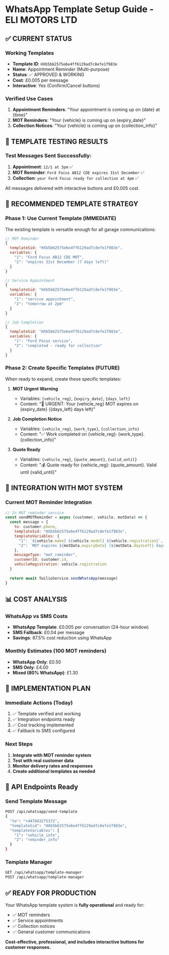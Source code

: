 # WhatsApp Template Setup Guide - ELI MOTORS LTD

## ✅ CURRENT STATUS

### Working Templates
- **Template ID**: `HXb5b62575e6e4ff6129ad7c8efe1f983e`
- **Name**: Appointment Reminder (Multi-purpose)
- **Status**: ✅ APPROVED & WORKING
- **Cost**: £0.005 per message
- **Interactive**: Yes (Confirm/Cancel buttons)

### Verified Use Cases
1. **Appointment Reminders**: "Your appointment is coming up on {date} at {time}"
2. **MOT Reminders**: "Your {vehicle} is coming up on {expiry_date}"
3. **Collection Notices**: "Your {vehicle} is coming up on {collection_info}"

## 📱 TEMPLATE TESTING RESULTS

### Test Messages Sent Successfully:
1. **Appointment**: `12/1 at 3pm` ✅
2. **MOT Reminder**: `Ford Focus AB12 CDE expires 31st December` ✅  
3. **Collection**: `your Ford Focus ready for collection at 4pm` ✅

All messages delivered with interactive buttons and £0.005 cost.

## 🎯 RECOMMENDED TEMPLATE STRATEGY

### Phase 1: Use Current Template (IMMEDIATE)
The existing template is versatile enough for all garage communications:

```javascript
// MOT Reminder
{
  templateSid: "HXb5b62575e6e4ff6129ad7c8efe1f983e",
  variables: {
    "1": "Ford Focus AB12 CDE MOT",
    "2": "expires 31st December (7 days left)"
  }
}

// Service Appointment
{
  templateSid: "HXb5b62575e6e4ff6129ad7c8efe1f983e", 
  variables: {
    "1": "service appointment",
    "2": "tomorrow at 2pm"
  }
}

// Job Completion
{
  templateSid: "HXb5b62575e6e4ff6129ad7c8efe1f983e",
  variables: {
    "1": "Ford Focus service",
    "2": "completed - ready for collection"
  }
}
```

### Phase 2: Create Specific Templates (FUTURE)
When ready to expand, create these specific templates:

1. **MOT Urgent Warning**
   - Variables: `{vehicle_reg}`, `{expiry_date}`, `{days_left}`
   - Content: "🚨 URGENT: Your {vehicle_reg} MOT expires on {expiry_date} ({days_left} days left)"

2. **Job Completion Notice**
   - Variables: `{vehicle_reg}`, `{work_type}`, `{collection_info}`
   - Content: "✅ Work completed on {vehicle_reg}: {work_type}. {collection_info}"

3. **Quote Ready**
   - Variables: `{vehicle_reg}`, `{quote_amount}`, `{valid_until}`
   - Content: "💰 Quote ready for {vehicle_reg}: {quote_amount}. Valid until {valid_until}"

## 🔧 INTEGRATION WITH MOT SYSTEM

### Current MOT Reminder Integration
```javascript
// In MOT reminder service
const sendMOTReminder = async (customer, vehicle, motData) => {
  const message = {
    to: customer.phone,
    templateSid: "HXb5b62575e6e4ff6129ad7c8efe1f983e",
    templateVariables: {
      "1": `${vehicle.make} ${vehicle.model} ${vehicle.registration}`,
      "2": `MOT expires ${motData.expiryDate} (${motData.daysLeft} days left)`
    },
    messageType: "mot_reminder",
    customerId: customer.id,
    vehicleRegistration: vehicle.registration
  }
  
  return await TwilioService.sendWhatsApp(message)
}
```

## 📊 COST ANALYSIS

### WhatsApp vs SMS Costs
- **WhatsApp Template**: £0.005 per conversation (24-hour window)
- **SMS Fallback**: £0.04 per message
- **Savings**: 87.5% cost reduction using WhatsApp

### Monthly Estimates (100 MOT reminders)
- **WhatsApp Only**: £0.50
- **SMS Only**: £4.00
- **Mixed (80% WhatsApp)**: £1.30

## 🚀 IMPLEMENTATION PLAN

### Immediate Actions (Today)
1. ✅ Template verified and working
2. ✅ Integration endpoints ready
3. ✅ Cost tracking implemented
4. ✅ Fallback to SMS configured

### Next Steps
1. **Integrate with MOT reminder system**
2. **Test with real customer data**
3. **Monitor delivery rates and responses**
4. **Create additional templates as needed**

## 📱 API Endpoints Ready

### Send Template Message
```bash
POST /api/whatsapp/send-template
{
  "to": "+447843275372",
  "templateSid": "HXb5b62575e6e4ff6129ad7c8efe1f983e",
  "templateVariables": {
    "1": "vehicle_info",
    "2": "reminder_info"
  }
}
```

### Template Manager
```bash
GET /api/whatsapp/template-manager
POST /api/whatsapp/template-manager
```

## ✅ READY FOR PRODUCTION

Your WhatsApp template system is **fully operational** and ready for:
- ✅ MOT reminders
- ✅ Service appointments  
- ✅ Collection notices
- ✅ General customer communications

**Cost-effective, professional, and includes interactive buttons for customer responses.**
